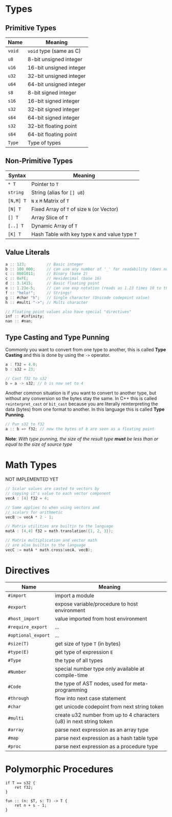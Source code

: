 # Types

## Primitive Types
| Name   | Meaning                    |
| ------ | -------------------------- |
| `void` |  `void` type (same as C)   |
| `u8`   |  8-bit unsigned integer    |
| `u16`  | 16-bit unsigned integer    |
| `u32`  | 32-bit unsigned integer    |
| `u64`  | 64-bit unsigned integer    |
| `s8`   |  8-bit signed integer      |
| `s16`  | 16-bit signed integer      |
| `s32`  | 32-bit signed integer      |
| `s64`  | 64-bit signed integer      |
| `s32`  | 32-bit floating point      |
| `s64`  | 64-bit floating point      |
| `Type` | Type of types              |

## Non-Primitive Types
| Syntax      | Meaning                                         |
| ----------- | ----------------------------------------------- |
| `* T`       | Pointer to `T`                                  |
| `string`    | String (alias for `[] u8`)                      |
| `[N,M] T`   | `N` x `M` Matrix of `T`                         |
| `[N] T`     | Fixed Array of `T` of size `N` (or Vector)      |
| `[] T`      | Array Slice of `T`                              |
| `[..] T`    | Dynamic Array of `T`                            |
| `[K] T`     | Hash Table with key type `K` and value type `T` |

## Value Literals
```Javascript
a :: 123;         // Basic integer
b :: 100_000;     // can use any number of '_' for readability (does not affect the value)
c :: 0b01011;     // Binary (base 2)
c :: 0xFE;        // Hexidecimal (base 16)
d :: 3.1415;      // Basic floating point
e :: 1.23e-5;     // can use exp notation (reads as 1.23 times 10 to the power -5)
f :: "helo!";     // Strings!
g :: #char "h";   // Single character (Unicode codepoint value)
h :: #multi "->"; // Multi character

// Floating point values also have special "directives"
inf :: #infinity;
nan :: #nan;
```

## Type Casting and Type Punning
Commonly you want to convert from one type to another,
this is called **Type Casting** and this is done by using
the `->` operator.
```C
a : f32 = 4.0;
b : s32 = 23;

// Cast f32 to s32
b = a -> s32; // b is now set to 4
```
Another common situation is if you want to convert to another type,
but without any conversion so the bytes stay the same.
In C++ this is called `reinterpret_cast` or `bit_cast` because you
are literally reinterpreting the data (bytes) from one format to another.
In this language this is called **Type Punning**.
```C
// Pun s32 to f32
a :: b => f32; // now the bytes of b are seen as a floating point
```
**Note**: *With type punning, the size of the result type
<b>must</b> be less than or equal to the size of source type*

# Math Types
NOT IMPLEMENTED YET
```C++
// Scalar values are casted to vectors by
// copying it's value to each vector component
vecA : [4] f32 = 4;

// Same applies to when using vectors and
// scalars for arithmetic 
vecB := vecA * 2 - 1;

// Matrix utilities are builtin to the language
matA : [4,4] f32 = math.translation({1, 2, 3});

// Matrix multiplication and vector math
// are also builtin to the language
vecC := matA * math.cross(vecA, vecB);
```

# Directives
| Name               | Meaning                                                              |
| ------------------ | -------------------------------------------------------------------- |
| `#import`          | import a module                                                      |
| `#export`          | expose variable/procedure to host environment                        |
| `#host_import`     | value imported from host environment                                 |
| `#require_export`  | ...                                                                  |
| `#optional_export` | ...                                                                  |
| `#size(T)`         | get size of type `T` (in bytes)                                      |
| `#type(E)`         | get type of expression `E`                                           |
| `#Type`            | the type of all types                                                |
| `#Number`          | special number type only available at compile-time                   |
| `#Code`            | the type of AST nodes, used for meta-programming                     |
| `#through`         | flow into next case statement                                        |
| `#char`            | get unicode codepoint from next string token                         |
| `#multi`           | create u32 number from up to 4 characters (u8) in next string token  |
| `#array`           | parse next expression as an array type                               |
| `#map`             | parse next expression as a hash table type                           |
| `#proc`            | parse next expression as a procedure type                            |

# Polymorphic Procedures
```
if T == s32 {
	ret f32;
}

fun :: (n: $T, s: T) -> T {
	ret n + s - 1;
}
```